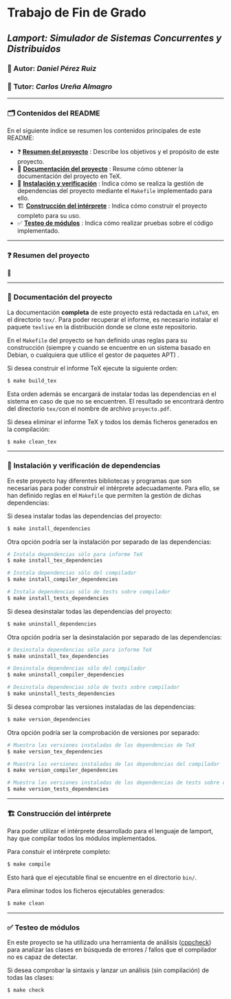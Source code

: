 # Trabajo de Fin de Grado

## *Lamport: Simulador de Sistemas Concurrentes y Distribuidos*

### :bust_in_silhouette: Autor: *Daniel Pérez Ruiz*

### :busts_in_silhouette: Tutor: *Carlos Ureña Almagro*

****

### :card_index_dividers: Contenidos del README

En el siguiente índice se resumen los contenidos principales de este README:

* :question: **[Resumen del proyecto](#lamport-resume)** : Describe los objetivos y el propósito de este proyecto.
* :book: **[Documentación del proyecto](#lamport-doc)** : Resume cómo obtener la documentación del proyecto en TeX.
* :shell: **[Instalación y verificación](#lamport-install)** : Indica cómo se realiza la gestión de dependencias del proyecto mediante el `Makefile` implementado para ello.
* :building_construction: **[Construcción del intérprete](#lamport-compile)** : Indica cómo construir el proyecto completo para su uso.
* :white_check_mark: **[Testeo de módulos](#lamport-test)** : Indica cómo realizar pruebas sobre el código implementado.

****

### :question: <a name="lamport-resume"></a> Resumen del proyecto

:construction:

****

### :book: <a name="lamport-doc"></a> Documentación del proyecto

La documentación **completa** de este proyecto está redactada en `LaTeX`, en el directorio `tex/`. Para poder recuperar el informe, es necesario instalar el paquete `texlive` en la distribución donde se clone este repositorio.

En el `Makefile` del proyecto se han definido unas reglas para su construcción (siempre y cuando se encuentre en un sistema basado en Debian, o cualquiera que utilice el gestor de paquetes APT) .



Si desea construir el informe TeX ejecute la siguiente orden:

~~~bash
$ make build_tex
~~~

Esta orden además se encargará de instalar todas las dependencias en el sistema en caso de que no se encuentren. El resultado se encontrará dentro del directorio `tex/`con el nombre de archivo `proyecto.pdf`.



Si desea eliminar el informe TeX y todos los demás ficheros generados en la compilación:

~~~bash
$ make clean_tex
~~~



****

### :shell: <a name="lamport-install"></a> Instalación y verificación de dependencias

En este proyecto hay diferentes bibliotecas y programas que son necesarias para poder construir el intérprete adecuadamente. Para ello, se han definido reglas en el `Makefile` que permiten la gestión de dichas dependencias:

Si desea instalar todas las dependencias del proyecto:

~~~bash
$ make install_dependencies
~~~

Otra opción podría ser la instalación por separado de las dependencias:

~~~bash
# Instala dependencias sólo para informe TeX
$ make install_tex_dependencies

# Instala dependencias sólo del compilador
$ make install_compiler_dependencies

# Instala dependencias sólo de tests sobre compilador
$ make install_tests_dependencies
~~~



Si desea desinstalar todas las dependencias del proyecto:

~~~bash
$ make uninstall_dependencies
~~~

Otra opción podría ser la desinstalación por separado de las dependencias:

~~~bash
# Desinstala dependencias sólo para informe TeX
$ make uninstall_tex_dependencies

# Desinstala dependencias sólo del compilador
$ make uninstall_compiler_dependencies

# Desinstala dependencias sólo de tests sobre compilador
$ make uninstall_tests_dependencies
~~~



Si desea comprobar las versiones instaladas de las dependencias:

~~~bash
$ make version_dependencies
~~~

Otra opción podría ser la comprobación de versiones por separado:

~~~bash
# Muestra las versiones instaladas de las dependencias de TeX
$ make version_tex_dependencies

# Muestra las versiones instaladas de las dependencias del compilador
$ make version_compiler_dependencies

# Muestra las versiones instaladas de las dependencias de tests sobre compilador
$ make version_tests_dependencies
~~~



****

 ### :building_construction: <a name="lamport-compile"></a> Construcción del intérprete

Para poder utilizar el intérprete desarrollado para el lenguaje de lamport, hay que compilar todos los módulos implementados.



Para constuir el intérprete completo:

~~~bash
$ make compile
~~~

Esto hará que el ejecutable final se encuentre en el directorio `bin/`.



Para eliminar todos los ficheros ejecutables generados:

~~~bash
$ make clean
~~~



****

### :white_check_mark: <a name="lamport-test"></a> Testeo de módulos

En este proyecto se ha utilizado una herramienta de análisis ([cppcheck](https://cppcheck.sourceforge.io/)) para analizar las clases en búsqueda de errores / fallos que el compilador no es capaz de detectar.



Si desea comprobar la sintaxis y lanzar un análisis (sin compilación) de todas las clases:

~~~bash
$ make check
~~~
